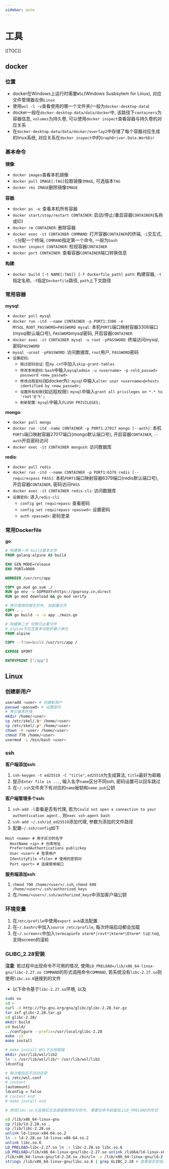 ```yaml
---
sidebar: auto
---
```


# 工具

[[TOC]]

## docker

### 位置

- docker在Windows上运行时需要`WSL`(Windows Susbsytem for Linux), 对应文件管理器左侧`Linux`
- 使用`wsl -l -v`查看使用的哪一个文件夹(一般为`docker-desktop-data`)
- docker一般在`docker-desktop-data/data/docker`中, 该路径下`containers`为容器信息, `volumes`为持久卷, 可以使用`docker inspect`查看容器与持久卷的对应关系
- 在`docker-desktop-data/data/docker/overlay2`中存储了每个容器对应生成的linux系统, 对应关系在`docker inspect`中的`GraphDriver.Data.WorkDir`

### 基本命令

**镜像**:

- `docker images`查看本机镜像
- `docker pull IMAGE[:TAG]`拉取镜像`IMAGE`, 可选版本`TAG`
- `docker rmi IMAGE`删除镜像`IMAGE`

**容器**:

- `docker ps -a`: 查看本机所有容器
- `docker start/stop/restart CONTAINER`: 启动/停止/重启容器`CONTAINER`(名称或ID)
- `docker rm CONTAINER`: 删除容器
- `docker exec -it CONTAINER COMMAND`: 打开容器`CONTAINER`的终端, `-i`交互式, `-t`分配一个终端, `COMMAND`指定第一个命令, 一般为`bash`
- `docker inspect CONTAINER`: 检视容器`CONTAINER`
- `docker port CONTAINER`: 查看容器`CONTAINER`端口转换信息

**构建**:

- `docker build [-t NAME[:TAG]] [-f dockerfile_path] path`: 构建容器, `-t`指定名称, `-f`指定`Dockerfile`路径, `path`上下文路径

### 常用容器

**mysql**:

- `docker pull mysql`
- `docker run -itd --name CONTAINER -p PORT1:3306 -e MYSQL_ROOT_PASSWORD=PASSWORD mysql`: 本机`PORT1`端口映射容器3306端口(mysql默认端口号), `PASSWORD`mysql密码, 开启容器`CONTAINER`
- `docker exec -it CONTAINER mysql -u root -pPASSWORD`: 终端访问mysql, 密码`PASSWORD`
- `mysql -uroot -pPASSWORD`: 访问数据库, `root`用户, `PASSWORD`密码
- `设置密码`:
  - `跳过密码验证`: 在`my.cnf`中加入`skip-grant-tables`
  - `修改本地密码`: `bash`中输入`mysqladmin -u <username> -p <old_passwd> password <new_passwd>`
  - `修改远程密码`(如docker外): `mysql`中输入`alter user <username>@<host> identified by <new_passwd>;`
  - `设置所有权限`(如远程权限): `mysql`中输入`grant all privileges on *.* to 'root'@'%';`
  - `刷新配置`: `mysql`中输入`FLUSH PRIVILEGES;`

**mongo**:

- `docker pull mongo`
- `docker run -itd -name CONTAINER -p PORT1:27017 mongo [--auth]`: 本机`PORT1`端口映射容器27017端口(mongo默认端口号), 开启容器`CONTAINER`, `--auth`开启密码访问
- `docker exec -it CONTAINER mongosh`: 访问数据库

**redis**:

- `docker pull redis`
- `docker run -itd --name CONTAINER -p PORT1:6379 redis [--requirecpass PASS]`: 本机`PORT1`端口映射容器6379端口(redis默认端口号), 开启容器`CONTAINER`, 密码访问`PASS`
- `docker exec -it CONTAINER redis-cli`: 访问数据库
- `设置密码`: 进入`redis-cli`
  - `config get requirepass`: 查看密码
  - `config set requirepass <passwd>`: 设置密码
  - `auth <passwd>`: 密码登录

### 常用Dockerfile

**go**:

``` Dockerfile
# 构建第一步 build基本文件
FROM golang:alpine AS build

ENV GIN_MODE=release
ENV PORT=9000

WORKDIR /usr/src/app

COPY go.mod go.sum ./
RUN go env -w GOPROXY=https://goproxy.cn,direct
RUN go mod download && go mod verify

# 拷贝使用的相关文件, 如配置文件
COPY . .
RUN go build -v -o app ./main.go

# 构建第二步 仅拷贝必要文件
# alpine为包含基本功能的最小单位
FROM alpine

COPY --from=build /usr/src/app /

EXPOSE $PORT

ENTRYPOINT ["/app"]
```

## Linux

### 创建新用户

``` sh
useradd <user> # 创建新用户
passwd <passwd> # 设置密码
# 拷贝基本环境
mkdir /home/<user>
cp /etc/skel/.b* /home/<user>
cp /etc/skel/.p* /home/<user>
chown -R <user> /home/<user>
chmod 770 /home/<user>
usermod -s /bin/bash <user>
```

### ssh

**客户端添加ssh**:

1. `ssh-keygen -t ed25519 -C "title"`, `ed25519`为生成算法, `title`最好为邮箱
2. 提示`Enter file in ...`, 输入名字`name`区分不同ssh, 密码设置可以回车跳过
3. 在`~/.ssh`文件夹下有对应的`name`秘钥和`name.pub`公钥

**客户端管理多个ssh**:

1. `ssh-add -l`查看是否有代理, 若为`Could not open a connection to your authentication agent.`, 则`exec ssh-agent bash`
2. `ssh-add ~/.ssh/id_ed25519`添加代理, 参数为添加的文件路径
3. 配置`~/.ssh/config`如下

``` Config
Host <name> # 用于区分的名字
  HostName <ip> # 仓库地址
  PreferredAuthentications publickey
  User <user> # 登录用户
  IdentityFile <file> # 使用的密钥对
  Port <port> # 连接使用端口
```

**服务端添加ssh**:

1. `chmod 700 /home/<user>/.ssh`, `chmod 600 /home/<user>/.ssh/authorized_keys`
2. 在`/home/<user>/.ssh/authorized_keys`中添加客户端公钥

### 环境变量

1. 在`/etc/profile`中使用`export a=b`语法配置
2. 在`~/.bashrc`中加入`source /etc/profile`, 每次终端启动都会加载
3. 在`~/.screenrc`中加入`termcapinfo xterm*|rxvt*|kterm*|Eterm* ti@:te@`, 支持screen的滚轮

### GLIBC_2.28安装

**注意**: 若过程中出现命令不可用的情况, 使用`LD_PRELOAD=/lib/x86_64-linux-gnu/libc-2.27.so COMMAND`的形式调用命令`COMMAND`, 若系统没有`libc-2.27.so`则使用`libc.so.6`链接到的文件

- 以下命令基于`libc-2.27.so`环境, 以及

``` sh
sudo su
cd ~
curl -O http://ftp.gnu.org/gnu/glibc/glibc-2.28.tar.gz
tar zxf glibc-2.28.tar.gz 
cd glibc-2.28/
mkdir build
cd build/
../configure --prefix=/usr/local/glibc-2.28
make -j2
make install

# make install WSL下出现报错
mkdir /usr/lib/wsl/lib2
ln -s /usr/lib/wsl/lib/* /usr/lib/wsl/lib2
ldconfig

# 每次重启后不自动还原
vi /etc/wsl.conf
# content
[automount]
ldconfig = false
# content end
# make install end

# 修改libc.so.6连接后无法直接使用任何命令, 需要在命令前面加上LD_PRELOAD的形式

cd /lib/x86_64-linux-gnu
cp /lib/ld-2.28.so .
cp /lib/libc-2.28.so .
unlink ld-linux-x84-64.so.2
ln -s ld-2.28.so ld-linux-x86-64.so.2
unlink libc.so.6
LD_PRELOAD=libc-2.27.so ln -s libc-2.28.so libc.so.6
LD_PRELOAD=/lib/x86_64-linux-gnu/libc-2.27.so unlink /lib64/ld-linux-x86-64.so.2
/lib/x86_64-linux-gnu/ld-2.28.so /bin/ln -s /lib/x86_64-linux-gnu/ld-2.28.so /lib64/ld-linux-x86-64.so.2
strings /lib/x86_64-linux-gnu/libc.so.6 | grep GLIBC_2.28 # 查看是否安装成功
```
